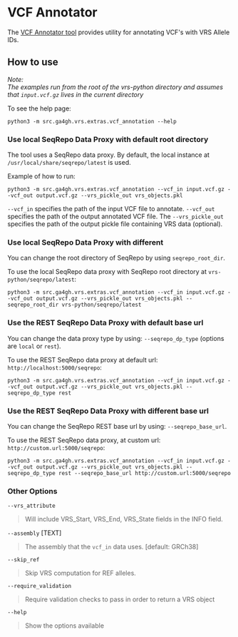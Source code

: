 # VCF Annotator

The [VCF Annotator tool](../../src/ga4gh/vrs/extras/vcf_annotation.py) provides utility for annotating VCF's with VRS Allele IDs.

## How to use

*Note:\
The examples run from the root of the vrs-python directory and assumes that `input.vcf.gz` lives in the current directory*

To see the help page:

```commandline
python3 -m src.ga4gh.vrs.extras.vcf_annotation --help
```

### Use local SeqRepo Data Proxy with default root directory

The tool uses a SeqRepo data proxy. By default, the local instance at `/usr/local/share/seqrepo/latest` is used.

Example of how to run:

```commandline
python3 -m src.ga4gh.vrs.extras.vcf_annotation --vcf_in input.vcf.gz --vcf_out output.vcf.gz --vrs_pickle_out vrs_objects.pkl
```

`--vcf_in` specifies the path of the input VCF file to annotate. `--vcf_out` specifies the path of the output annotated VCF file. The `--vrs_pickle_out` specifies the path of the output pickle file containing VRS data (optional).

### Use local SeqRepo Data Proxy with different

You can change the root directory of SeqRepo by using `seqrepo_root_dir`.

To use the local SeqRepo data proxy with SeqRepo root directory at `vrs-python/seqrepo/latest`:

```commandline
python3 -m src.ga4gh.vrs.extras.vcf_annotation --vcf_in input.vcf.gz --vcf_out output.vcf.gz --vrs_pickle_out vrs_objects.pkl --seqrepo_root_dir vrs-python/seqrepo/latest
```

### Use the REST SeqRepo Data Proxy with default base url

You can change the data proxy type by using: `--seqrepo_dp_type` (options are `local` or `rest`).

To use the REST SeqRepo data proxy at default url: `http://localhost:5000/seqrepo`:

```commandline
python3 -m src.ga4gh.vrs.extras.vcf_annotation --vcf_in input.vcf.gz --vcf_out output.vcf.gz --vrs_pickle_out vrs_objects.pkl --seqrepo_dp_type rest
```

### Use the REST SeqRepo Data Proxy with different base url
You can change the SeqRepo REST base url by using: `--seqrepo_base_url`.

To use the REST SeqRepo data proxy, at custom url: `http://custom.url:5000/seqrepo`:
```commandline
python3 -m src.ga4gh.vrs.extras.vcf_annotation --vcf_in input.vcf.gz --vcf_out output.vcf.gz --vrs_pickle_out vrs_objects.pkl --seqrepo_dp_type rest --seqrepo_base_url http://custom.url:5000/seqrepo
```

### Other Options
`--vrs_attribute`
>Will include VRS_Start, VRS_End, VRS_State fields in the INFO field.

`--assembly` [TEXT]
>The assembly that the `vcf_in` data uses. [default: GRCh38]

`--skip_ref`
>Skip VRS computation for REF alleles.

`--require_validation`
>Require validation checks to pass in order to return a VRS object

`--help`
>Show the options available